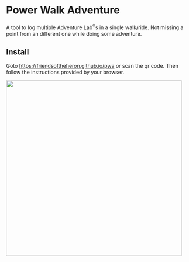 # Power Walk Adventure

A tool to log multiple Adventure Lab<sup>®</sup>s in a single walk/ride.
Not missing a point from an different one while doing some adventure.

## Install
Goto <https://friendsoftheheron.github.io/pwa> or scan the qr code.
Then follow the instructions provided by your browser.

[<img width="480" height="480" src="https://friendsoftheheron.github.io/pwa/images/qr-code.svg">](https://friendsoftheheron.github.io/pwa)


